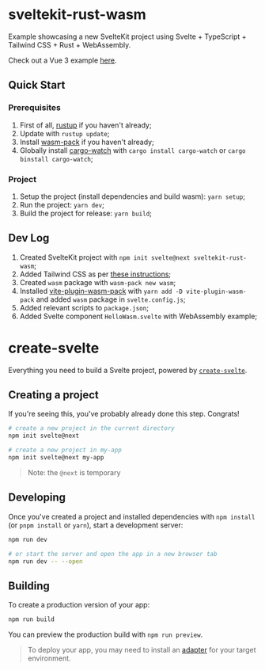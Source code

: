 # sveltekit-rust-wasm

Example showcasing a new SvelteKit project using Svelte + TypeScript + Tailwind CSS + Rust + WebAssembly.

Check out a Vue 3 example [here](https://github.com/nunogois/vite-vue-rust-wasm).

## Quick Start

### Prerequisites

1. First of all, [rustup](https://rustup.rs/) if you haven't already;
2. Update with `rustup update`;
3. Install [wasm-pack](https://rustwasm.github.io/wasm-pack/installer/) if you haven't already;
4. Globally install [cargo-watch](https://crates.io/crates/cargo-watch) with `cargo install cargo-watch` or `cargo binstall cargo-watch`;

### Project

1. Setup the project (install dependencies and build wasm): `yarn setup`;
2. Run the project: `yarn dev`;
3. Build the project for release: `yarn build`;

## Dev Log

1. Created SvelteKit project with `npm init svelte@next sveltekit-rust-wasm`;
2. Added Tailwind CSS as per [these instructions](https://tailwindcss.com/docs/guides/sveltekit);
3. Created `wasm` package with `wasm-pack new wasm`;
4. Installed [vite-plugin-wasm-pack](https://github.com/nshen/vite-plugin-wasm-pack) with `yarn add -D vite-plugin-wasm-pack` and added `wasm` package in `svelte.config.js`;
5. Added relevant scripts to `package.json`;
6. Added Svelte component `HelloWasm.svelte` with WebAssembly example;

# create-svelte

Everything you need to build a Svelte project, powered by [`create-svelte`](https://github.com/sveltejs/kit/tree/master/packages/create-svelte).

## Creating a project

If you're seeing this, you've probably already done this step. Congrats!

```bash
# create a new project in the current directory
npm init svelte@next

# create a new project in my-app
npm init svelte@next my-app
```

> Note: the `@next` is temporary

## Developing

Once you've created a project and installed dependencies with `npm install` (or `pnpm install` or `yarn`), start a development server:

```bash
npm run dev

# or start the server and open the app in a new browser tab
npm run dev -- --open
```

## Building

To create a production version of your app:

```bash
npm run build
```

You can preview the production build with `npm run preview`.

> To deploy your app, you may need to install an [adapter](https://kit.svelte.dev/docs/adapters) for your target environment.
